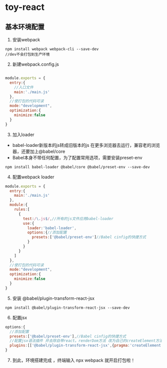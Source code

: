 # toy-react

## 基本环境配置
1. 安装webpack
```
npm install webpack webpack-cli --save-dev
//dev不会打包到生产环境

```

2. 新建webpack.config.js
```js

module.exports = {
  entry:{
    //入口文件
    main:'./main.js'
  },
  //使打包的代码可读
  mode:"development",
  optimization:{
    minimize:false
  }
}

```

3. 加入loader
- babel-loader新版本的js转成旧版本的js 在更多浏览器去运行，兼容老的浏览器，还要加上@babel/core
- Babel本身不带任何配置，为了配置常用选项，需要安装preset-env
```
npm install babel-loader @babel/core @babel/preset-env --save-dev
```
4. 配置webpack loader

```js
module.exports = {
  entry:{
    main:'./main.js'
  },
  module:{
    rules:[
      {
        test:/\.js$/,//所有的js文件应用babel-loader
        use:{
          loader:'babel-loader',
          options:{//添加配置
            presets:['@babel/preset-env']//Babel cinfig的快捷方式
          }
        }
      }
    ]
  },
  //使打包的代码可读
  mode:"development",
  optimization:{
    minimize:false
  }
}
```


5. 安装 @babel/plugin-transform-react-jsx
```
npm install @babel/plugin-transform-react-jsx --save-dev
```

6. 配置jsx
```js
options:{
  //添加配置
  presets:['@babel/preset-env'],//Babel cinfig的快捷方式
  //配置jsx语法插件 并去除自带react。renderDom方法 改为自己的createElement方法
  plugins:[['@babel/plugin-transform-react-jsx',{pragma:'createElement'}]]
}
```

7. 到此，环境搭建完成 ，终端输入 npx webpack 就开启打包啦！ 

